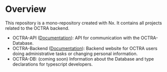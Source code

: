 # Overview

This repository is a mono-repository created with Nx. It contains all projects related to the OCTRA backend.

- OCTRA-API ([Documentation](https://github.com/IPS-LMU/octra-backend/tree/main/apps/octra-api/)): API for communication with the OCTRA-Database.
- OCTRA-Backend ([Documentation](https://github.com/IPS-LMU/octra-backend/tree/main/apps/octra-backend/)): Backend website for OCTRA users doing administrative tasks or changing personal information.
- OCTRA-DB: (coming soon) Information about the Database and type declarations for typescript developers.
